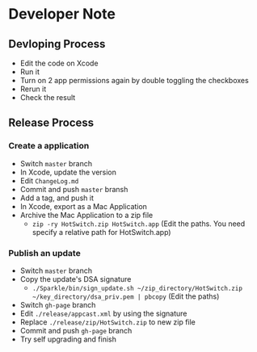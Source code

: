 # Developer Note

## Devloping Process

- Edit the code on Xcode
- Run it
- Turn on 2 app permissions again by double toggling the checkboxes
- Rerun it
- Check the result

## Release Process

### Create a application
- Switch `master` branch
- In Xcode, update the version
- Edit `ChangeLog.md`
- Commit and push `master` bransh
- Add a tag, and push it
- In Xcode, export as a Mac Application
- Archive the Mac Application to a zip file
  - `zip -ry HotSwitch.zip HotSwitch.app` (Edit the paths. You need specify a relative path for HotSwitch.app)

### Publish an update
- Switch `master` branch
- Copy the update's DSA signature
  - `./Sparkle/bin/sign_update.sh ~/zip_directory/HotSwitch.zip ~/key_directory/dsa_priv.pem | pbcopy` (Edit the paths)
- Switch `gh-page` branch
- Edit `./release/appcast.xml` by using the signature
- Replace `./release/zip/HotSwitch.zip` to new zip file
- Commit and push `gh-page` branch
- Try self upgrading and finish

